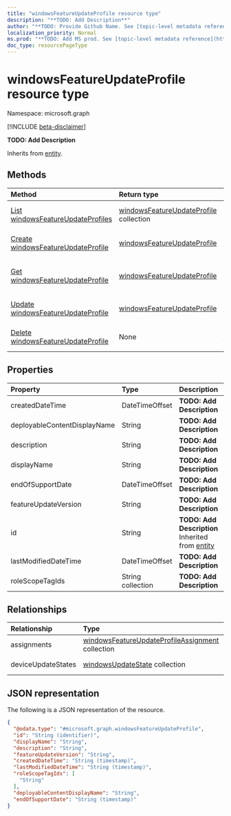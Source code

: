 ```yaml
---
title: "windowsFeatureUpdateProfile resource type"
description: "**TODO: Add Description**"
author: "**TODO: Provide Github Name. See [topic-level metadata reference](https://msgo.azurewebsites.net/add/document/guidelines/metadata.html#topic-level-metadata)**"
localization_priority: Normal
ms.prod: "**TODO: Add MS prod. See [topic-level metadata reference](https://msgo.azurewebsites.net/add/document/guidelines/metadata.html#topic-level-metadata)**"
doc_type: resourcePageType
---
```


# windowsFeatureUpdateProfile resource type

Namespace: microsoft.graph

[!INCLUDE [beta-disclaimer](../../includes/beta-disclaimer.md)]

**TODO: Add Description**


Inherits from [entity](../resources/entity.md).

## Methods
|Method|Return type|Description|
|:---|:---|:---|
|[List windowsFeatureUpdateProfiles](../api/intune-windowsfeatureupdateprofile-list.md)|[windowsFeatureUpdateProfile](../resources/intune-windowsfeatureupdateprofile.md) collection|Get a list of the [windowsFeatureUpdateProfile](../resources/windowsfeatureupdateprofile.md) objects and their properties.|
|[Create windowsFeatureUpdateProfile](../api/intune-windowsfeatureupdateprofile-create.md)|[windowsFeatureUpdateProfile](../resources/intune-windowsfeatureupdateprofile.md)|Create a new [windowsFeatureUpdateProfile](../resources/intune-windowsfeatureupdateprofile.md) object.|
|[Get windowsFeatureUpdateProfile](../api/intune-windowsfeatureupdateprofile-get.md)|[windowsFeatureUpdateProfile](../resources/intune-windowsfeatureupdateprofile.md)|Read the properties and relationships of a [windowsFeatureUpdateProfile](../resources/intune-windowsfeatureupdateprofile.md) object.|
|[Update windowsFeatureUpdateProfile](../api/intune-windowsfeatureupdateprofile-update.md)|[windowsFeatureUpdateProfile](../resources/intune-windowsfeatureupdateprofile.md)|Update the properties of a [windowsFeatureUpdateProfile](../resources/intune-windowsfeatureupdateprofile.md) object.|
|[Delete windowsFeatureUpdateProfile](../api/intune-windowsfeatureupdateprofile-delete.md)|None|Deletes a [windowsFeatureUpdateProfile](../resources/intune-windowsfeatureupdateprofile.md) object.|

## Properties
|Property|Type|Description|
|:---|:---|:---|
|createdDateTime|DateTimeOffset|**TODO: Add Description**|
|deployableContentDisplayName|String|**TODO: Add Description**|
|description|String|**TODO: Add Description**|
|displayName|String|**TODO: Add Description**|
|endOfSupportDate|DateTimeOffset|**TODO: Add Description**|
|featureUpdateVersion|String|**TODO: Add Description**|
|id|String|**TODO: Add Description** Inherited from [entity](../resources/entity.md)|
|lastModifiedDateTime|DateTimeOffset|**TODO: Add Description**|
|roleScopeTagIds|String collection|**TODO: Add Description**|

## Relationships
|Relationship|Type|Description|
|:---|:---|:---|
|assignments|[windowsFeatureUpdateProfileAssignment](../resources/intune-windowsfeatureupdateprofileassignment.md) collection|**TODO: Add Description**|
|deviceUpdateStates|[windowsUpdateState](../resources/intune-windowsupdatestate.md) collection|**TODO: Add Description**|

## JSON representation
The following is a JSON representation of the resource.
<!-- {
  "blockType": "resource",
  "keyProperty": "id",
  "@odata.type": "microsoft.graph.windowsFeatureUpdateProfile",
  "baseType": "microsoft.graph.entity",
  "openType": false
}
-->
``` json
{
  "@odata.type": "#microsoft.graph.windowsFeatureUpdateProfile",
  "id": "String (identifier)",
  "displayName": "String",
  "description": "String",
  "featureUpdateVersion": "String",
  "createdDateTime": "String (timestamp)",
  "lastModifiedDateTime": "String (timestamp)",
  "roleScopeTagIds": [
    "String"
  ],
  "deployableContentDisplayName": "String",
  "endOfSupportDate": "String (timestamp)"
}
```

